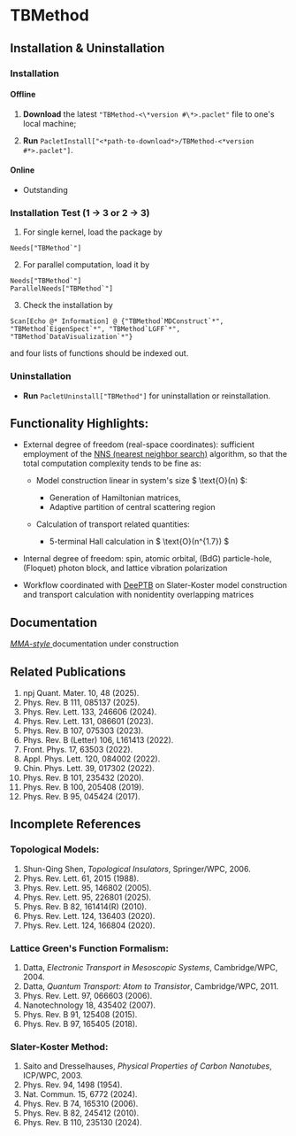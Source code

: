 # TBMethod

## Installation & Uninstallation

### Installation

#### Offline

1.  **Download** the latest `"TBMethod-<\*version #\*>.paclet"` file to one's local machine;

2.  **Run** `PacletInstall["<*path-to-download*>/TBMethod-<*version #*>.paclet"]`.

#### Online

- Outstanding

<!--
**Run** `PacletInstall["https://github.com/AlexanderZ11234/TBMethod/releases/download/0.2.1/TBMethod-0.2.1.paclet"]`
-->

### Installation Test (1 → 3 or 2 → 3)

1. For single kernel, load the package by

<!---->

    Needs["TBMethod`"]

2. For parallel computation, load it by

<!---->

    Needs["TBMethod`"]
    ParallelNeeds["TBMethod`"]

3. Check the installation by

<!---->

    Scan[Echo @* Information] @ {"TBMethod`MDConstruct`*", "TBMethod`EigenSpect`*", "TBMethod`LGFF`*", "TBMethod`DataVisualization`*"}

and four lists of functions should be indexed out.

### Uninstallation

- **Run** `PacletUninstall["TBMethod"]` for uninstallation or reinstallation.

## Functionality Highlights:

- External degree of freedom (real-space coordinates): sufficient employment of the [NNS (nearest neighbor search)](https://en.wikipedia.org/wiki/Nearest_neighbor_search) algorithm, so that the total computation complexity tends to be fine as:
    - Model construction linear in system's size $ \text{O}(n) $:
        - Generation of Hamiltonian matrices,
        - Adaptive partition of central scattering region

    - Calculation of transport related quantities:
        - 5-terminal Hall calculation in $ \text{O}(n^{1.7}) $

- Internal degree of freedom: spin, atomic orbital, (BdG) particle-hole, (Floquet) photon block, and lattice vibration polarization

- Workflow coordinated with [DeePTB](https://github.com/deepmodeling/DeePTB) on Slater-Koster model construction and transport calculation with nonidentity overlapping matrices

## Documentation

<a href="#" class="magic-button" title="Onsite testable"> _MMA-style_ </a> documentation under construction

## Related Publications

1. npj Quant. Mater. 10, 48 (2025).
1. Phys. Rev. B 111, 085137 (2025).
1. Phys. Rev. Lett. 133, 246606 (2024).
1. Phys. Rev. Lett. 131, 086601 (2023).
1. Phys. Rev. B 107, 075303 (2023).
1. Phys. Rev. B (Letter) 106, L161413 (2022).
1. Front. Phys. 17, 63503 (2022).
1. Appl. Phys. Lett. 120, 084002 (2022).
1. Chin. Phys. Lett. 39, 017302 (2022).
1. Phys. Rev. B 101, 235432 (2020).
1. Phys. Rev. B 100, 205408 (2019).
1. Phys. Rev. B 95, 045424 (2017).



## Incomplete References

### Topological Models:
1. Shun-Qing Shen, _Topological Insulators_, Springer/WPC, 2006.
1. Phys. Rev. Lett. 61, 2015 (1988).
1. Phys. Rev. Lett. 95, 146802 (2005).
1. Phys. Rev. Lett. 95, 226801 (2025).
1. Phys. Rev. B 82, 161414(R) (2010).
1. Phys. Rev. Lett. 124, 136403 (2020).
1. Phys. Rev. Lett. 124, 166804 (2020).

### Lattice Green's Function Formalism:
1. Datta, _Electronic Transport in Mesoscopic Systems_, Cambridge/WPC, 2004.
1. Datta, _Quantum Transport: Atom to Transistor_, Cambridge/WPC, 2011.
1. Phys. Rev. Lett. 97, 066603 (2006).
1. Nanotechnology 18, 435402 (2007).
1. Phys. Rev. B 91, 125408 (2015).
1. Phys. Rev. B 97, 165405 (2018).

### Slater-Koster Method:
1. Saito and Dresselhauses, _Physical Properties of Carbon Nanotubes_, ICP/WPC, 2003.
1. Phys. Rev. 94, 1498 (1954).
1. Nat. Commun. 15, 6772 (2024).
1. Phys. Rev. B 74, 165310 (2006).
1. Phys. Rev. B 82, 245412 (2010).
1. Phys. Rev. B 110, 235130 (2024). 

